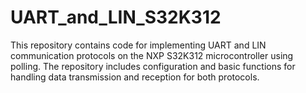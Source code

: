 # UART_and_LIN_S32K312
This repository contains code for implementing UART and LIN communication protocols on the NXP S32K312 microcontroller using polling. The repository includes configuration and basic functions for handling data transmission and reception for both protocols.
